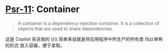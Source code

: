 # [Psr-11](https://www.php-fig.org/psr/psr-11/): Container 
 
> A container is a dependency injection container. It is a collection of objects that are used to share dependencies.

这是 Copilot 告诉我的 (((( 简单来说就是将应用程序中所生产的所有类 均以单例的形式 放入容器，便于拿取。